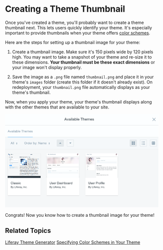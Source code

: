 # Creating a Theme Thumbnail [](id=creating-a-theme-thumbnail)

Once you've created a theme, you'll probably want to create a theme thumbnail 
next. This lets users quickly identify your theme. It's especially important 
to provide thumbnails when your theme offers [color schemes](/develop/tutorials/-/knowledge_base/7-0/specifying-color-schemes). 

Here are the steps for setting up a thumbnail image for your theme:

1.  Create a thumbnail image. Make sure it's 150 pixels wide by 120 pixels high.
    You may want to take a snapshot of your theme and re-size it to these
    dimensions. **Your thumbnail must be these exact dimensions** or your image 
    won't display properly. 

2.  Save the image as a `.png` file named `thumbnail.png` and place it in your
    theme's `images` folder (create this folder if it doesn't already exist). On 
    redeployment, your `thumbnail.png` file automatically displays as your 
    theme's thumbnail.

Now, when you apply your theme, your theme's thumbnail displays along with the 
other themes that are available to your site.

![Figure 1: Your theme thumbnail is displayed with the rest of the available themes.](../../images/available-themes-thumbnail.png)

Congrats! Now you know how to create a thumbnail image for your theme!

## Related Topics [](id=related-topics)

[Liferay Theme Generator](/develop/tutorials/-/knowledge_base/7-0/themes-generator)
[Specifying Color Schemes in Your Theme](/develop/tutorials/-/knowledge_base/7-0/specifying-color-schemes)